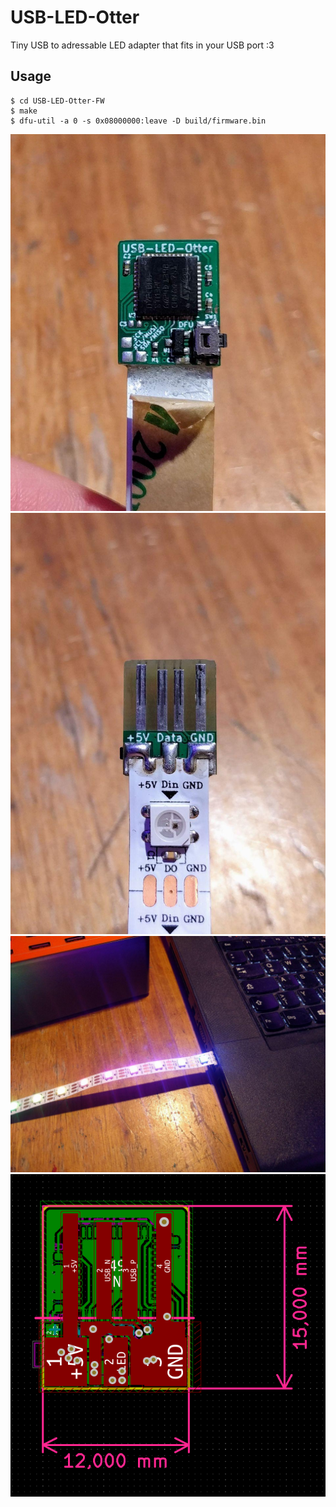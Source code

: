 # USB-LED-Otter

Tiny USB to adressable LED adapter that fits in your USB port :3

## Usage

    $ cd USB-LED-Otter-FW
    $ make
    $ dfu-util -a 0 -s 0x08000000:leave -D build/firmware.bin

![](images/rl1.jpg)
![](images/rl2.jpg)
![](images/rl3.jpg)
![](images/PCB.png)
